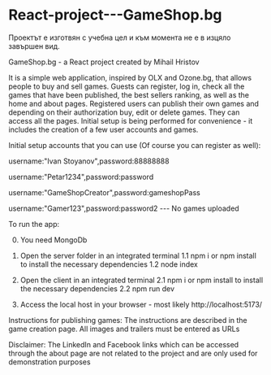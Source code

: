 # React-project---GameShop.bg
Проектът е изготвян с учебна цел и към момента не е в изцяло завършен вид.

GameShop.bg - a React project created by Mihail Hristov

It is a simple web application, inspired by OLX and Ozone.bg, that allows people to buy and sell games.
Guests can register, log in, check all the games that have been published, the best sellers ranking, as well as the home and about pages.
Registered users can publish their own games and depending on their authorization buy, edit or delete games. They can access all the pages.
Initial setup is being performed for convenience -  it includes the creation of a few user accounts and games.

Initial setup accounts that you can use (Of course you can register as well):

username:"Ivan Stoyanov",password:88888888

username:"Petar1234",password:password

username:"GameShopCreator",password:gameshopPass

username:"Gamer123",password:password2 --- No games uploaded


To run the app:

0. You need MongoDb

1. Open the server folder in an integrated terminal 
    1.1 npm i or npm install to install the necessary dependencies
    1.2 node index

2. Open the client in an integrated terminal
    2.1 npm i or npm install to install the necessary dependencies
    2.2 npm run dev

3. Access the local host in your browser - most likely http://localhost:5173/


Instructions for publishing games:
The instructions are described in the game creation page.
All images and trailers must be entered as URLs


Disclaimer:
The LinkedIn and Facebook links which can be accessed through the about page are not related to the project and are only used for demonstration purposes
